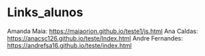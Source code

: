 # Links_alunos

Amanda Maia: https://maiaorion.github.io/teste1/js.html
Ana Caldas: https://anacsc126.github.io/teste/Index.html
Andre Fernandes: https://andrefsa16.github.io/teste/index.html




